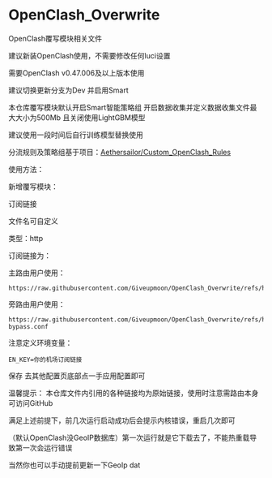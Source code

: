 # OpenClash_Overwrite
OpenClash覆写模块相关文件

建议新装OpenClash使用，不需要修改任何luci设置

需要OpenClash	v0.47.006及以上版本使用

建议切换更新分支为Dev 并启用Smart

本仓库覆写模块默认开启Smart智能策略组 开启数据收集并定义数据收集文件最大大小为500Mb 且关闭使用LightGBM模型

建议使用一段时间后自行训练模型替换使用

分流规则及策略组基于项目：[Aethersailor/Custom_OpenClash_Rules](https://github.com/Aethersailor/Custom_OpenClash_Rules.git)

使用方法：

新增覆写模块：

订阅链接

文件名可自定义

类型：http

订阅链接为：

主路由用户使用：
```
https://raw.githubusercontent.com/Giveupmoon/OpenClash_Overwrite/refs/heads/main/Overwrite/Overwrite.conf
```

旁路由用户使用：
```
https://raw.githubusercontent.com/Giveupmoon/OpenClash_Overwrite/refs/heads/main/Overwrite/Overwrite-bypass.conf
```
注意定义环境变量：
```
EN_KEY=你的机场订阅链接
```
保存 去其他配置页底部点一手应用配置即可


温馨提示：
本仓库文件内引用的各种链接均为原始链接，使用时注意需路由本身可访问GitHub

满足上述前提下，前几次运行启动成功后会提示内核错误，重启几次即可

（默认OpenClash没GeoIP数据库）第一次运行就是它下载去了，不能热重载导致第一次会运行错误

当然你也可以手动提前更新一下GeoIp dat
